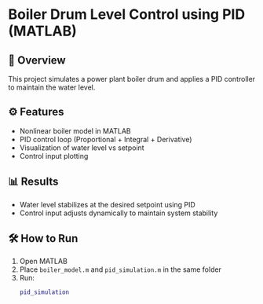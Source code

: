 # Boiler Drum Level Control using PID (MATLAB)

## 📌 Overview
This project simulates a power plant boiler drum and applies a PID controller to maintain the water level.  

## ⚙️ Features
- Nonlinear boiler model in MATLAB  
- PID control loop (Proportional + Integral + Derivative)  
- Visualization of water level vs setpoint  
- Control input plotting  

## 📊 Results
- Water level stabilizes at the desired setpoint using PID  
- Control input adjusts dynamically to maintain system stability  

## 🛠️ How to Run
1. Open MATLAB  
2. Place `boiler_model.m` and `pid_simulation.m` in the same folder  
3. Run:
   ```matlab
   pid_simulation

